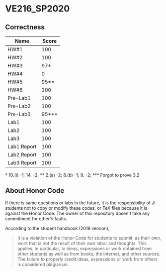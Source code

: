 # VE216_SP2020

## Correctness

| Name | Score |
| - | - |
| HW#1 | 100 |
| HW#2 | 100 |
| HW#3 | 97\* |
| HW#4 | 0 |
| HW#5 | 95\*\*|
| HW#6 | 100 |
| Pre-Lab1 | 100 |
| Pre-Lab2 | 100 |
| Pre-Lab3 | 95\*\*\* |
| Lab1 | 100 |
| Lab2 | 100 |
| Lab3 | 100 |
| Lab1 Report | 100 |
| Lab2 Report | 100 |
| Lab3 Report | 100 |

\* 10.(i) -1; 14. -2.
\*\* 2.(a) -2; 8.(b) -1; 9. -2;
\*\*\* Forgot to prove 3.2

## About Honor Code

If there is same questions or labs in the future, it is the responsibility of JI students not to copy or modify these codes, 
or TeX files because it is against the Honor Code. The owner of this repository dosen't take any commitment for other's faults.

According to the student handbook (2019 version),

> It is a violation of the Honor Code for students to submit, as their own, work that is not the result of their own labor and thoughts. This applies, in particular, to ideas, expressions or work obtained from other students as well as from books, the internet, and other sources. The failure to properly credit ideas, expressions or work from others is considered plagiarism.